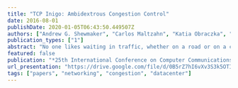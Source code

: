 ```yaml
---
title: "TCP Inigo: Ambidextrous Congestion Control"
date: 2016-08-01
publishDate: 2020-01-05T06:43:50.449507Z
authors: ["Andrew G. Shewmaker", "Carlos Maltzahn", "Katia Obraczka", "Scott Brandt", "John Bent"]
publication_types: ["1"]
abstract: "No one likes waiting in traffic, whether on a road or on a computer network. Stuttering audio, slow interactive feedback, and untimely pauses in video annoy everyone and cost businesses sales and productivity. An ideal network should (1) minimize latency, (2) maximize bandwidth, (3) share resources according to a desired policy, (4) enable incremental deployment, and (5) minimize administrative overhead. Many technologies have been developed, but none yet satisfactorily address all five goals. The best performing solutions developed so far require controlled environments where coordinated modification of multiple components in the network is possible, but they suffer poor performance in more complex scenarios. We present TCP Inigo, which uses independent delay-based algorithms on the sender and receiver (i.e. ambidextrously) to satisfy all five goals. In networks with single administrative domains, like those in data centers, Inigo's fairness, bandwidth, and latency indices are up to 1.3x better than the best deployable solution. When deployed in a more complex environment, such as across administrative domains, Inigo possesses latency distribution tail up to 42x better."
featured: false
publication: "*25th International Conference on Computer Communications and Networks (ICCCN 2016)*"
url_presentation: "https://drive.google.com/file/d/0B5rZ7hI6vXv3S3k5OTIzUVpsTkE/view?usp=sharing"
tags: ["papers", "networking", "congestion", "datacenter"]
---
```


